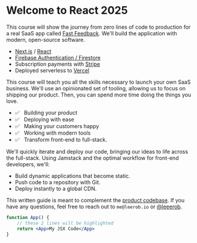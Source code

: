 # Welcome to React 2025

This course will show the journey from zero lines of code to production for a real SaaS app called [Fast Feedback](/introduction/product-overview). We'll build the application with modern, open-source software.

-   [Next.js](https://nextjs.org/) / [React](https://reactjs.org/)
-   [Firebase Authentication / Firestore](https://firebase.com/)
-   Subscription payments with [Stripe](https://stripe.com/)
-   Deployed serverless to [Vercel](https://vercel.com/)

This course will teach you all the skills necessary to launch your own SaaS business. We'll use an opinionated set of tooling, allowing us to focus on shipping our product. Then, you can spend more time doing the things you love.

-   ✅ &nbsp; Building your product
-   ✅ &nbsp; Deploying with ease
-   ✅ &nbsp; Making your customers happy
-   ✅ &nbsp; Working with modern tools
-   ✅ &nbsp; Transform front-end to full-stack.

We'll quickly iterate and deploy our code, bringing our ideas to life across the full-stack. Using Jamstack and the optimal workflow for front-end developers, we'll:

-   Build dynamic applications that become static.
-   Push code to a repository with Git.
-   Deploy instantly to a global CDN.

This written guide is meant to complement the [product codebase](https://github.com/leerob/fastfeedback). If you have any questions, feel free to reach out to `me@leerob.io` or [@leeerob](https://twitter.com/leeerob).

```jsx highlight=2,3
function App() {
    // these 2 lines will be highlighted
    return <App>My JSX Code</App>
}
```
